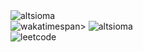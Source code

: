 <div>
  <span><img src="https://github-readme-stats.vercel.app/api?username=altsioma&show_icons=true&locale=en&hide_title=true" alt="altsioma" /></span>
</div>
<div>
  <span><img src="https://github-readme-stats.vercel.app/api/wakatime?username=altsioma" alt="wakatime"/></span>span>
  <span><img src="https://github-readme-stats.vercel.app/api/top-langs?username=altsioma&show_icons=true&locale=en&layout=compact" alt="altsioma" /></span>
</div>
<div>
  <img src="https://leetcard.jacoblin.cool/altsioma?theme=light" alt="leetcode"/>  
</div>


<!--
**altsioma/altsioma** is a ✨ _special_ ✨ repository because its `README.md` (this file) appears on your GitHub profile.

Here are some ideas to get you started:

- 🔭 I’m currently working on ...
- 🌱 I’m currently learning ...
- 👯 I’m looking to collaborate on ...
- 🤔 I’m looking for help with ...
- 💬 Ask me about ...
- 📫 How to reach me: ...
- 😄 Pronouns: ...
- ⚡ Fun fact: ...
-->
